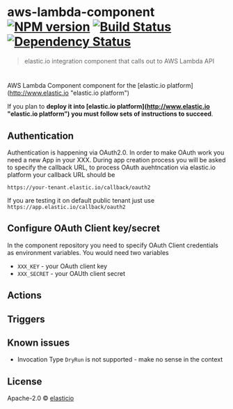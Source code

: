 # aws-lambda-component [![NPM version][npm-image]][npm-url] [![Build Status][travis-image]][travis-url] [![Dependency Status][daviddm-image]][daviddm-url]
> elastic.io integration component that calls out to AWS Lambda API

#
AWS Lambda Component component for the [elastic.io platform](http://www.elastic.io &#34;elastic.io platform&#34;)

If you plan to **deploy it into [elastic.io platform](http://www.elastic.io &#34;elastic.io platform&#34;) you must follow sets of instructions to succeed**.

## Authentication

Authentication is happening via OAuth2.0. In order to make OAuth work you need a new App in your XXX.
During app creation process you will be asked to specify
the callback URL, to process OAuth auehtncation via elastic.io platform your callback URL should be

```
https://your-tenant.elastic.io/callback/oauth2
```

If you are testing it on default public tenant just use ``https://app.elastic.io/callback/oauth2``


## Configure OAuth Client key/secret

In the component repository you need to specify OAuth Client credentials as environment variables. You would need two variables

 * ```XXX_KEY``` - your OAuth client key
 * ```XXX_SECRET``` - your OAUth client secret

## Actions


## Triggers


## Known issues

* Invocation Type ``DryRun`` is not supported - make no sense in the context

## License

Apache-2.0 © [elasticio](https://elastic.io)


[npm-image]: https://badge.fury.io/js/aws-lambda-component.svg
[npm-url]: https://npmjs.org/package/aws-lambda-component
[travis-image]: https://travis-ci.org/elasticio/aws-lambda-component.svg?branch=master
[travis-url]: https://travis-ci.org/elasticio/aws-lambda-component
[daviddm-image]: https://david-dm.org/elasticio/aws-lambda-component.svg?theme=shields.io
[daviddm-url]: https://david-dm.org/elasticio/aws-lambda-component
